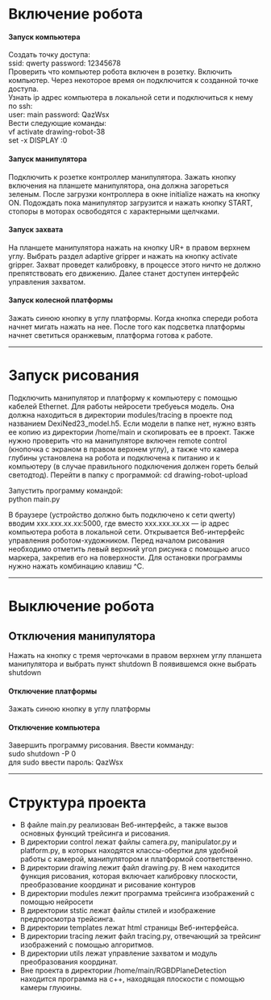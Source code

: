 # Включение робота
#### Запуск компьютера
Создать точку доступа:    
ssid: qwerty password: 12345678    
Проверить что компьютер робота включен в розетку.
Включить компьютер. Через некоторое время он подключится к созданной точке доступа.    
Узнать ip адрес компьютера в локальной сети и подключиться к нему по ssh:    
user: main password: QazWsx    
Вести следующие команды:   
vf activate drawing-robot-38    
set -x DISPLAY :0    
#### Запуск манипулятора
Подключить к розетке контроллер манипулятора.
Зажать кнопку включения на планшете манипулятора, она должна загореться зеленым.
После загрузки контроллера в окне initialize нажать на кнопку ON.
Подождать пока манипулятор загрузится и нажать кнопку START, стопоры в моторах освободятся с характерными щелчками.    
#### Запуск захвата
На планшете манипулятора нажать на кнопку UR+ в правом верхнем углу.
Выбрать раздел adaptive gripper и нажать на кнопку activate gripper.
Захват проведет калибровку, в процессе этого ничто не должно препятствовать его движению.
Далее станет доступен интерфейс управления захватом.
#### Запуск колесной платформы
Зажать синюю кнопку в углу платформы.
Когда кнопка спереди робота начнет мигать нажать на нее.
После того как подсветка платформы начнет светиться оранжевым, платформа готова к работе.    
____
# Запуск рисования
Подключить манипулятор и платформу к компьютеру с помощью кабелей Ethernet.
Для работы нейросети требуеься модель. Она должна находиться в директории modules/tracing в проекте под названием DexiNed23_model.h5.
Если модели в папке нет, нужно взять ее копию из директории /home/main и скопировать ее в проект.
Также нужно проверить что на манипуляторе включен remote control (кнопочка с экраном в правом верхнем углу), 
а также что камера глубины установлена на робота и подключена к питанию и к компьютеру (в случае правильного подключения должен гореть белый светодтод).
Перейти в папку с программой: 
cd drawing-robot-upload

Запустить программу командой:    
python main.py    

В браузере (устройство должно быть подключено к сети qwerty) вводим xxx.xxx.xx.xx:5000,
где вместо xxx.xxx.xx.xx — ip адрес компьютера робота в локальной сети.
Открывается Веб-интерфейс управления роботом-художником.
Перед началом рисования необходимо отметить левый верхний угол рисунка с помощью aruco маркера, закрепив его на поверхности.
Для остановки программы нужно нажать комбинацию клавиш ^C.
____
# Выключение робота
## Отключения манипулятора
Нажать на кнопку с тремя черточками в правом верхнем углу планшета манипулятора и выбрать пункт shutdown
В появившемся окне выбрать shutdown
#### Отключение платформы
Зажать синюю кнопку в углу платформы
#### Отключение компьютера
Завершить программу рисования.
Ввести комманду:    
sudo shutdown -P 0    
для sudo ввести пароль: QazWsx
____
# Структура проекта
- В файле main.py реализован Веб-интерфейс, а также вызов основных функций трейсинга и рисования.
- В директории control лежат файлы camera.py, manipulator.py и platform.py, в которых находятся классы-обертки для удобной работы с камерой, манипулятором и платформой соответственно.
- В директории drawing лежит файл drawing.py. В нем находится функция рисования, которая включает калибровку плоскости, преобразование координат и рисование контуров
- В директории modules лежит программа трейсинга изображений с помощью нейросети
- В директории ststic лежат файлы стилей и изображение предпросмотра трейсинга.
- В директории templates лежат html страницы Веб-интерфейса.
- В директории tracing лежит файл tracing.py, отвечающий за трейсинг изображений с помощью алгоритмов.
- В директории utils лежат управление захватом и модуль преобразования координат.
- Вне проекта в директории /home/main/RGBDPlaneDetection находится программа на c++, находящая плоскости с помощью камеры глуюины.
